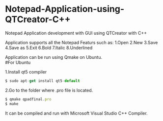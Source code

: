 # Notepad-Application-using-QTCreator-C++

Notepad Application development with GUI using QTCreator with C++

Application supports all the Notepad Featurs such as:
  1.Open
  2.New
  3.Save
  4.Save as
  5.Exit
  6.Bold
  7.Italic
  8.Underlined
 
 Application can be run using Qmake on Ubuntu.\
 #For Ubuntu
  
 1.Install qt5 compiler 
 ```javascript
 $ sudo apt-get install qt5-default
 ```
 2.Go to the folder where .pro file is located.
```javascript 
$ qmake qpadfinal.pro
$ make
``` 
It can be compiled and run with Microsoft Visual Studio C++ Compiler.
